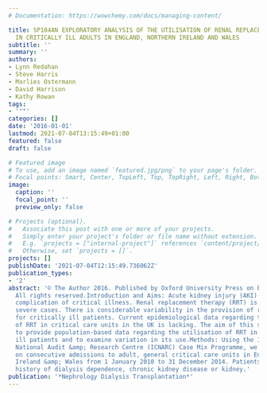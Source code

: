 ```yaml
---
# Documentation: https://wowchemy.com/docs/managing-content/

title: SP184AN EXPLORATORY ANALYSIS OF THE UTILISATION OF RENAL REPLACEMENT THERAPY
  IN CRITICALLY ILL ADULTS IN ENGLAND, NORTHERN IRELAND AND WALES
subtitle: ''
summary: ''
authors:
- Lynn Redahan
- Steve Harris
- Marlies Ostermann
- David Harrison
- Kathy Rowan
tags:
- '""'
categories: []
date: '2016-01-01'
lastmod: 2021-07-04T13:15:49+01:00
featured: false
draft: false

# Featured image
# To use, add an image named `featured.jpg/png` to your page's folder.
# Focal points: Smart, Center, TopLeft, Top, TopRight, Left, Right, BottomLeft, Bottom, BottomRight.
image:
  caption: ''
  focal_point: ''
  preview_only: false

# Projects (optional).
#   Associate this post with one or more of your projects.
#   Simply enter your project's folder or file name without extension.
#   E.g. `projects = ["internal-project"]` references `content/project/deep-learning/index.md`.
#   Otherwise, set `projects = []`.
projects: []
publishDate: '2021-07-04T12:15:49.736062Z'
publication_types:
- '2'
abstract: '© The Author 2016. Published by Oxford University Press on behalf of ERA-EDTA.
  All rights reserved.Introduction and Aims: Acute kidney injury (AKI) is a common
  complication of critical illness. Renal replacement therapy (RRT) is required in
  severe cases. There is considerable variability in the provision of renal support
  for critically ill patients. Current epidemiological data regarding the utilisation
  of RRT in critical care units in the UK is lacking. The aim of this study was twofold:
  to provide population-based data regarding the utilisation of RRT in critically
  ill patients and to examine variation in its use.Methods: Using the Intensive Care
  National Audit &amp; Research Centre (ICNARC) Case Mix Programme, we extracted data
  on consecutive admissions to adult, general critical care units in England, Northern
  Ireland &amp; Wales from 1 January 2010 to 31 December 2014. Patients with a known
  history of dialysis dependence, chronic kidney disease or kidney.'
publication: '*Nephrology Dialysis Transplantation*'
---
```

